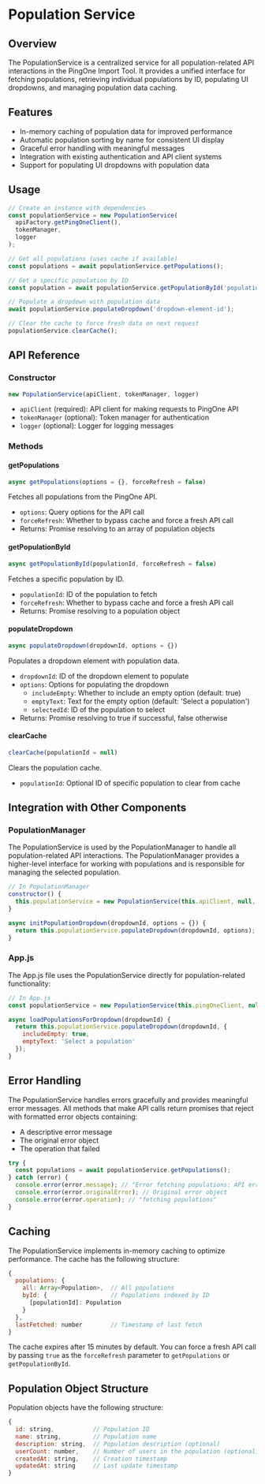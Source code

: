 # Population Service

## Overview

The PopulationService is a centralized service for all population-related API interactions in the PingOne Import Tool. It provides a unified interface for fetching populations, retrieving individual populations by ID, populating UI dropdowns, and managing population data caching.

## Features

- In-memory caching of population data for improved performance
- Automatic population sorting by name for consistent UI display
- Graceful error handling with meaningful messages
- Integration with existing authentication and API client systems
- Support for populating UI dropdowns with population data

## Usage

```javascript
// Create an instance with dependencies
const populationService = new PopulationService(
  apiFactory.getPingOneClient(),
  tokenManager,
  logger
);

// Get all populations (uses cache if available)
const populations = await populationService.getPopulations();

// Get a specific population by ID
const population = await populationService.getPopulationById('populationId');

// Populate a dropdown with population data
await populationService.populateDropdown('dropdown-element-id');

// Clear the cache to force fresh data on next request
populationService.clearCache();
```

## API Reference

### Constructor

```javascript
new PopulationService(apiClient, tokenManager, logger)
```

- `apiClient` (required): API client for making requests to PingOne API
- `tokenManager` (optional): Token manager for authentication
- `logger` (optional): Logger for logging messages

### Methods

#### getPopulations

```javascript
async getPopulations(options = {}, forceRefresh = false)
```

Fetches all populations from the PingOne API.

- `options`: Query options for the API call
- `forceRefresh`: Whether to bypass cache and force a fresh API call
- Returns: Promise resolving to an array of population objects

#### getPopulationById

```javascript
async getPopulationById(populationId, forceRefresh = false)
```

Fetches a specific population by ID.

- `populationId`: ID of the population to fetch
- `forceRefresh`: Whether to bypass cache and force a fresh API call
- Returns: Promise resolving to a population object

#### populateDropdown

```javascript
async populateDropdown(dropdownId, options = {})
```

Populates a dropdown element with population data.

- `dropdownId`: ID of the dropdown element to populate
- `options`: Options for populating the dropdown
  - `includeEmpty`: Whether to include an empty option (default: true)
  - `emptyText`: Text for the empty option (default: 'Select a population')
  - `selectedId`: ID of the population to select
- Returns: Promise resolving to true if successful, false otherwise

#### clearCache

```javascript
clearCache(populationId = null)
```

Clears the population cache.

- `populationId`: Optional ID of specific population to clear from cache

## Integration with Other Components

### PopulationManager

The PopulationService is used by the PopulationManager to handle all population-related API interactions. The PopulationManager provides a higher-level interface for working with populations and is responsible for managing the selected population.

```javascript
// In PopulationManager
constructor() {
  this.populationService = new PopulationService(this.apiClient, null, logger);
}

async initPopulationDropdown(dropdownId, options = {}) {
  return this.populationService.populateDropdown(dropdownId, options);
}
```

### App.js

The App.js file uses the PopulationService directly for population-related functionality:

```javascript
// In App.js
const populationService = new PopulationService(this.pingOneClient, null, this.logger);

async loadPopulationsForDropdown(dropdownId) {
  return this.populationService.populateDropdown(dropdownId, {
    includeEmpty: true,
    emptyText: 'Select a population'
  });
}
```

## Error Handling

The PopulationService handles errors gracefully and provides meaningful error messages. All methods that make API calls return promises that reject with formatted error objects containing:

- A descriptive error message
- The original error object
- The operation that failed

```javascript
try {
  const populations = await populationService.getPopulations();
} catch (error) {
  console.error(error.message); // "Error fetching populations: API error"
  console.error(error.originalError); // Original error object
  console.error(error.operation); // "fetching populations"
}
```

## Caching

The PopulationService implements in-memory caching to optimize performance. The cache has the following structure:

```javascript
{
  populations: {
    all: Array<Population>,  // All populations
    byId: {                  // Populations indexed by ID
      [populationId]: Population
    }
  },
  lastFetched: number        // Timestamp of last fetch
}
```

The cache expires after 15 minutes by default. You can force a fresh API call by passing `true` as the `forceRefresh` parameter to `getPopulations` or `getPopulationById`.

## Population Object Structure

Population objects have the following structure:

```javascript
{
  id: string,           // Population ID
  name: string,         // Population name
  description: string,  // Population description (optional)
  userCount: number,    // Number of users in the population (optional)
  createdAt: string,    // Creation timestamp
  updatedAt: string     // Last update timestamp
}
```
